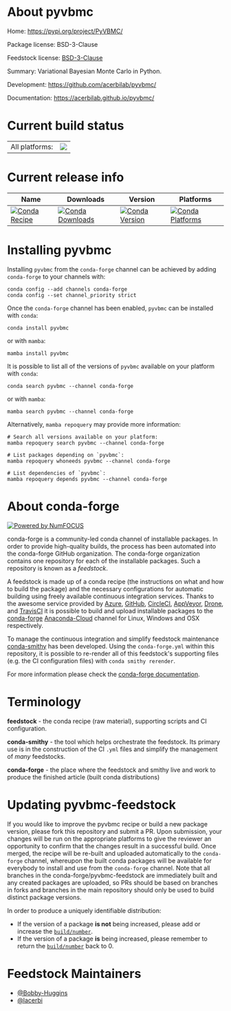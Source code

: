 About pyvbmc
============

Home: https://pypi.org/project/PyVBMC/

Package license: BSD-3-Clause

Feedstock license: [BSD-3-Clause](https://github.com/conda-forge/pyvbmc-feedstock/blob/main/LICENSE.txt)

Summary: Variational Bayesian Monte Carlo in Python.

Development: https://github.com/acerbilab/pyvbmc/

Documentation: https://acerbilab.github.io/pyvbmc/

Current build status
====================


<table><tr><td>All platforms:</td>
    <td>
      <a href="https://dev.azure.com/conda-forge/feedstock-builds/_build/latest?definitionId=18277&branchName=main">
        <img src="https://dev.azure.com/conda-forge/feedstock-builds/_apis/build/status/pyvbmc-feedstock?branchName=main">
      </a>
    </td>
  </tr>
</table>

Current release info
====================

| Name | Downloads | Version | Platforms |
| --- | --- | --- | --- |
| [![Conda Recipe](https://img.shields.io/badge/recipe-pyvbmc-green.svg)](https://anaconda.org/conda-forge/pyvbmc) | [![Conda Downloads](https://img.shields.io/conda/dn/conda-forge/pyvbmc.svg)](https://anaconda.org/conda-forge/pyvbmc) | [![Conda Version](https://img.shields.io/conda/vn/conda-forge/pyvbmc.svg)](https://anaconda.org/conda-forge/pyvbmc) | [![Conda Platforms](https://img.shields.io/conda/pn/conda-forge/pyvbmc.svg)](https://anaconda.org/conda-forge/pyvbmc) |

Installing pyvbmc
=================

Installing `pyvbmc` from the `conda-forge` channel can be achieved by adding `conda-forge` to your channels with:

```
conda config --add channels conda-forge
conda config --set channel_priority strict
```

Once the `conda-forge` channel has been enabled, `pyvbmc` can be installed with `conda`:

```
conda install pyvbmc
```

or with `mamba`:

```
mamba install pyvbmc
```

It is possible to list all of the versions of `pyvbmc` available on your platform with `conda`:

```
conda search pyvbmc --channel conda-forge
```

or with `mamba`:

```
mamba search pyvbmc --channel conda-forge
```

Alternatively, `mamba repoquery` may provide more information:

```
# Search all versions available on your platform:
mamba repoquery search pyvbmc --channel conda-forge

# List packages depending on `pyvbmc`:
mamba repoquery whoneeds pyvbmc --channel conda-forge

# List dependencies of `pyvbmc`:
mamba repoquery depends pyvbmc --channel conda-forge
```


About conda-forge
=================

[![Powered by
NumFOCUS](https://img.shields.io/badge/powered%20by-NumFOCUS-orange.svg?style=flat&colorA=E1523D&colorB=007D8A)](https://numfocus.org)

conda-forge is a community-led conda channel of installable packages.
In order to provide high-quality builds, the process has been automated into the
conda-forge GitHub organization. The conda-forge organization contains one repository
for each of the installable packages. Such a repository is known as a *feedstock*.

A feedstock is made up of a conda recipe (the instructions on what and how to build
the package) and the necessary configurations for automatic building using freely
available continuous integration services. Thanks to the awesome service provided by
[Azure](https://azure.microsoft.com/en-us/services/devops/), [GitHub](https://github.com/),
[CircleCI](https://circleci.com/), [AppVeyor](https://www.appveyor.com/),
[Drone](https://cloud.drone.io/welcome), and [TravisCI](https://travis-ci.com/)
it is possible to build and upload installable packages to the
[conda-forge](https://anaconda.org/conda-forge) [Anaconda-Cloud](https://anaconda.org/)
channel for Linux, Windows and OSX respectively.

To manage the continuous integration and simplify feedstock maintenance
[conda-smithy](https://github.com/conda-forge/conda-smithy) has been developed.
Using the ``conda-forge.yml`` within this repository, it is possible to re-render all of
this feedstock's supporting files (e.g. the CI configuration files) with ``conda smithy rerender``.

For more information please check the [conda-forge documentation](https://conda-forge.org/docs/).

Terminology
===========

**feedstock** - the conda recipe (raw material), supporting scripts and CI configuration.

**conda-smithy** - the tool which helps orchestrate the feedstock.
                   Its primary use is in the construction of the CI ``.yml`` files
                   and simplify the management of *many* feedstocks.

**conda-forge** - the place where the feedstock and smithy live and work to
                  produce the finished article (built conda distributions)


Updating pyvbmc-feedstock
=========================

If you would like to improve the pyvbmc recipe or build a new
package version, please fork this repository and submit a PR. Upon submission,
your changes will be run on the appropriate platforms to give the reviewer an
opportunity to confirm that the changes result in a successful build. Once
merged, the recipe will be re-built and uploaded automatically to the
`conda-forge` channel, whereupon the built conda packages will be available for
everybody to install and use from the `conda-forge` channel.
Note that all branches in the conda-forge/pyvbmc-feedstock are
immediately built and any created packages are uploaded, so PRs should be based
on branches in forks and branches in the main repository should only be used to
build distinct package versions.

In order to produce a uniquely identifiable distribution:
 * If the version of a package **is not** being increased, please add or increase
   the [``build/number``](https://docs.conda.io/projects/conda-build/en/latest/resources/define-metadata.html#build-number-and-string).
 * If the version of a package **is** being increased, please remember to return
   the [``build/number``](https://docs.conda.io/projects/conda-build/en/latest/resources/define-metadata.html#build-number-and-string)
   back to 0.

Feedstock Maintainers
=====================

* [@Bobby-Huggins](https://github.com/Bobby-Huggins/)
* [@lacerbi](https://github.com/lacerbi/)


